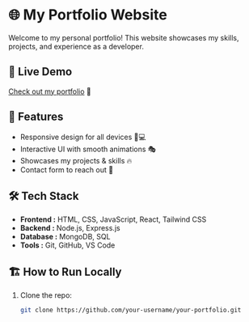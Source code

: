 # 🌐 My Portfolio Website

Welcome to my personal portfolio! This website showcases my skills, projects, and experience as a developer.

## 🔗 Live Demo
[Check out my portfolio](https://your-portfolio-link.com) 🚀  

## 🎨 Features
- Responsive design for all devices 📱💻  
- Interactive UI with smooth animations 🎭  
- Showcases my projects & skills 🔥  
- Contact form to reach out 📩  

## 🛠️ Tech Stack
- **Frontend :** HTML, CSS, JavaScript, React, Tailwind CSS  
- **Backend :** Node.js, Express.js  
- **Database :** MongoDB, SQL  
- **Tools :** Git, GitHub, VS Code  

## 🏗️ How to Run Locally
1. Clone the repo:  
   ```bash
   git clone https://github.com/your-username/your-portfolio.git
